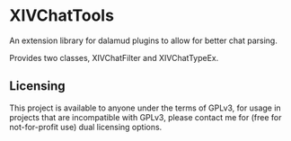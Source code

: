 # XIVChatTools
An extension library for dalamud plugins to allow for better chat parsing. 

Provides two classes, XIVChatFilter and XIVChatTypeEx.

## Licensing

This project is available to anyone under the terms of GPLv3, for usage in projects that are incompatible with GPLv3, please contact me for (free for not-for-profit use) dual licensing options.
